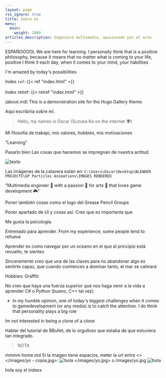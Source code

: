 ```yaml
---
layout: page
rss_ignore: true
title: Sobre mí
menu:
  main:
    weight: 1000
articles_description: Ingeniero multimedia, apasionado por el arte
---
```


ESPAÑOOOOL
We are here for learning. I personally think that is a positive philosophy, because it means that no matter what is coming to your life, positive 
I think it
each day, when it comes to your mind, your habilities

I'm amazed by today's possibilities


Index `ref`: {{< ref "index.html" >}}
<br>
<br>
Index relref: {{< relref "index.html" >}}

(about.md) This is a demonstration site for the Hugo Gallery theme.

<!-- TODO about me -->
Aquí escribiría sobre mí.

> Hello, my names is Óscar (Suzuka Ka on the internet 🌍)

Mi filosofía de trabajo, mis valores, hobbies, mis motivaciones

"Learning"


Pasarlo bien 
Las cosas que hacemos se impregnan de nuestra actitud.

![texto](/images/yo.jpg)

Las imágenes de la calavera están en:
``C:\Users\Oscar\Desktop\BLENDER PROJECTS\GP Particles Animations\IMAGES RENDERED``

"Multimedia engineer 🧠 with a passion 🧡 for arts 🎨 that loves game development 🎮"


Poner también cosas como el logo del Grease Pencil Groups

Poner apartado de UI y cosas así:
Creo que es importante que 

Me gusta la psicología

Entrenado para aprender. From my experience, some people tend to refuese

Aprender es como navegar por un oceano en el que al principio está revuelto, te sientes

Sinceramente creo que una de las claves para no abandonar algo es sentirte capaz, que cuando comiences a dominar tanto, el mar se calmará

Hobbies:
Graffiti


No creo que haya una fuerza superior que nos haga venir a la vida a aprender C# o Python (bueno, C++ tal vez)



- In my humble opinion, one of today's biggest challenges when it comes to gamedevelopment (or any media) is to catch the attention. I do think that personality plays a big role

Im not interested in being a clone of a clone


Hablar del tutorial de BBullet, de lo orgulloso que estaba de que estuviera tan integrado.


> NOTA

mmmm home.md
Si la imagen tiene espacios, meter la url entre <>
</images/yo - copia.jpg>:
![hola](</images/yo - copia.jpg>)
</images/yo.jpg> o /images/yo.jpg
![hola](</images/yo.jpg>)

hola soy el indexx